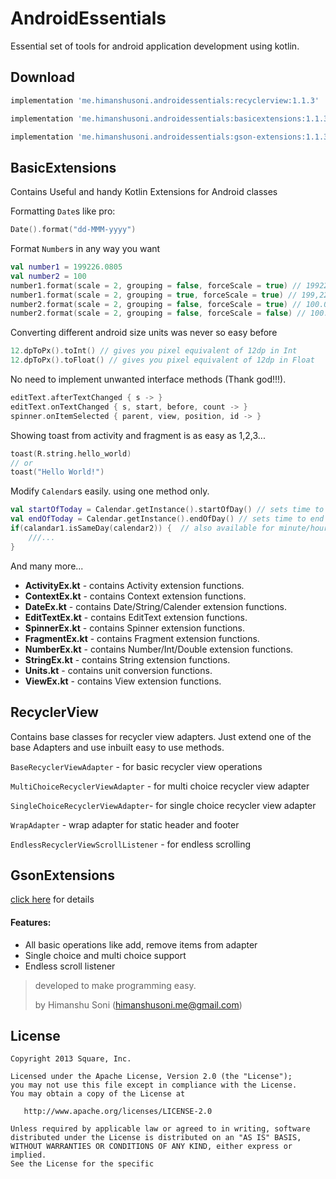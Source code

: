 AndroidEssentials
=================

Essential set of tools for android application development using kotlin. 

Download
--------

```groovy
implementation 'me.himanshusoni.androidessentials:recyclerview:1.1.3'

implementation 'me.himanshusoni.androidessentials:basicextensions:1.1.3'

implementation 'me.himanshusoni.androidessentials:gson-extensions:1.1.3'

```

BasicExtensions
---------------
Contains Useful and handy Kotlin Extensions for Android classes

Formatting `Date`s like pro:
```kotlin
Date().format("dd-MMM-yyyy")
```

Format `Number`s in any way you want
```kotlin
val number1 = 199226.0805
val number2 = 100
number1.format(scale = 2, grouping = false, forceScale = true) // 199226.08
number1.format(scale = 2, grouping = true, forceScale = true) // 199,226.08
number2.format(scale = 2, grouping = false, forceScale = true) // 100.0
number2.format(scale = 2, grouping = false, forceScale = false) // 100.00
```

Converting different android size units was never so easy before
```kotlin
12.dpToPx().toInt() // gives you pixel equivalent of 12dp in Int
12.dpToPx().toFloat() // gives you pixel equivalent of 12dp in Float
```

No need to implement unwanted interface methods (Thank god!!!).
```kotlin
editText.afterTextChanged { s -> }
editText.onTextChanged { s, start, before, count -> }
spinner.onItemSelected { parent, view, position, id -> }
```

Showing toast from activity and fragment is as easy as 1,2,3...
```kotlin
toast(R.string.hello_world) 
// or
toast("Hello World!")
```

Modify `Calendar`s easily. using one method only.
```kotlin
val startOfToday = Calendar.getInstance().startOfDay() // sets time to very beginning of the day i.e. 00:00:00.000
val endOfToday = Calendar.getInstance().endOfDay() // sets time to end of the day i.e. 23:59:59.999
if(calandar1.isSameDay(calendar2)) {  // also available for minute/hour/day/week/month/year and for `Date` too.
    ///... 
}
```

And many more... 

* **ActivityEx.kt** - contains Activity extension functions.
* **ContextEx.kt** - contains Context extension functions.
* **DateEx.kt** - contains Date/String/Calender extension functions. 
* **EditTextEx.kt** - contains EditText extension functions.
* **SpinnerEx.kt** - contains Spinner extension functions.
* **FragmentEx.kt** - contains Fragment extension functions.
* **NumberEx.kt** - contains Number/Int/Double extension functions.
* **StringEx.kt** - contains String extension functions.
* **Units.kt** - contains unit conversion functions.
* **ViewEx.kt** - contains View extension functions.

RecyclerView
------------
Contains base classes for recycler view adapters. Just extend one of the base Adapters and use inbuilt easy to use methods.

`BaseRecyclerViewAdapter` - for basic recycler view operations

`MultiChoiceRecyclerViewAdapter` - for multi choice recycler view adapter

`SingleChoiceRecyclerViewAdapter`- for single choice recycler view adapter

`WrapAdapter` - wrap adapter for static header and footer

`EndlessRecyclerViewScrollListener` - for endless scrolling 

GsonExtensions
--------------
[click here](gson-extensions) for details

#### Features:
 * All basic operations like add, remove items from adapter
 * Single choice and multi choice support
 * Endless scroll listener

> developed to make programming easy.
>
> by Himanshu Soni (himanshusoni.me@gmail.com)


License
--------

    Copyright 2013 Square, Inc.

    Licensed under the Apache License, Version 2.0 (the "License");
    you may not use this file except in compliance with the License.
    You may obtain a copy of the License at

       http://www.apache.org/licenses/LICENSE-2.0

    Unless required by applicable law or agreed to in writing, software
    distributed under the License is distributed on an "AS IS" BASIS,
    WITHOUT WARRANTIES OR CONDITIONS OF ANY KIND, either express or implied.
    See the License for the specific
